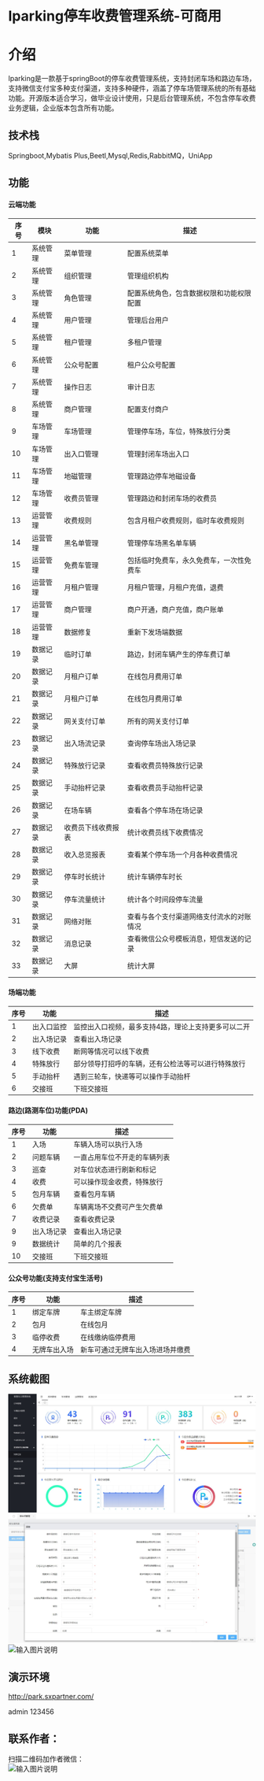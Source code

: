 # Iparking停车收费管理系统-可商用

# 介绍

Iparking是一款基于springBoot的停车收费管理系统，支持封闭车场和路边车场，支持微信支付宝多种支付渠道，支持多种硬件，涵盖了停车场管理系统的所有基础功能。开源版本适合学习，做毕业设计使用，只是后台管理系统，不包含停车收费业务逻辑，企业版本包含所有功能。

## 技术栈

Springboot,Mybatis Plus,Beetl,Mysql,Redis,RabbitMQ，UniApp

## 功能
#### 云端功能
|  序号 | 模块   | 功能  | 描述   |
| ------------ | ------------ | ------------ | ------------ |
|  1 |  系统管理 | 菜单管理  | 配置系统菜单  |
| 2  |  系统管理 | 组织管理 | 管理组织机构  |
| 3  |  系统管理 | 角色管理 | 配置系统角色，包含数据权限和功能权限配置  |
| 4  |  系统管理 | 用户管理 | 管理后台用户  |
| 5  |  系统管理 | 租户管理 | 多租户管理  |
| 6  |  系统管理 | 公众号配置 | 租户公众号配置  |
| 7  |  系统管理 | 操作日志 | 审计日志  |
| 8  |  系统管理 | 商户管理 | 配置支付商户  |
| 9  |  车场管理 | 车场管理 |  管理停车场，车位，特殊放行分类 |
| 10  |  车场管理 | 出入口管理 | 管理封闭车场出入口 |
| 11  |  车场管理 | 地磁管理 | 管理路边停车地磁设备  |
| 12  |  车场管理 | 收费员管理 | 管理路边和封闭车场的收费员  |
| 13  |  运营管理 | 收费规则 | 包含月租户收费规则，临时车收费规则  |
| 14  |  运营管理 | 黑名单管理 | 管理停车场黑名单车辆  |
| 15  |  运营管理 | 免费车管理 | 包括临时免费车，永久免费车，一次性免费车  |
| 16  |  运营管理 | 月租户管理 | 月租户管理，月租户充值，退费  |
| 17  |  运营管理 | 商户管理 | 商户开通，商户充值，商户账单  |
| 18  |  运营管理 | 数据修复 | 重新下发场端数据  |
| 19  |  数据记录 | 临时订单 | 路边，封闭车辆产生的停车费订单  |
| 20  |  数据记录 | 月租户订单 | 在线包月费用订单  |
| 21  |  数据记录 | 月租户订单 | 在线包月费用订单  |
| 22  |  数据记录 | 网关支付订单 | 所有的网关支付订单  |
| 23  |  数据记录 | 出入场流记录 | 查询停车场出入场记录  |
| 24  |  数据记录 | 特殊放行记录 | 查看收费员特殊放行记录  |
| 25  |  数据记录 | 手动抬杆记录 | 查看收费员手动抬杆记录  |
| 26  |  数据记录 | 在场车辆 | 查看各个停车场在场记录  |
| 27  |  数据记录 | 收费员下线收费报表 | 统计收费员线下收费情况  |
| 28  |  数据记录 | 收入总览报表 |  查看某个停车场一个月各种收费情况 |
| 29  |  数据记录 | 停车时长统计 | 统计车辆停车时长  |
| 30  |  数据记录 | 停车流量统计 | 统计各个时间段停车流量  |
| 31  |  数据记录 | 网络对账 | 查看与各个支付渠道网络支付流水的对账情况  |
| 32  |  数据记录 | 消息记录 | 查看微信公众号模板消息，短信发送的记录  |
| 33  |  数据记录 | 大屏 | 统计大屏  |

#### 场端功能
|  序号 |  功能  | 描述   |
| ------------ |  ------------ | ------------ |
|  1 |  出入口监控 | 监控出入口视频，最多支持4路，理论上支持更多可以二开  |
|  2 |  出入场记录 | 查看出入场记录  |
|  3 |  线下收费 | 断网等情况可以线下收费  |
|  4 |  特殊放行 | 部分领导打招呼的车辆，还有公检法等可以进行特殊放行  |
|  5 |  手动抬杆 | 遇到三轮车，快递等可以操作手动抬杆  |
|  6 |  交接班 | 下班交接班  |

#### 路边(路测车位)功能(PDA)

|  序号 |  功能  | 描述   |
| ------------ |  ------------ | ------------ |
|  1 |  入场 | 车辆入场可以执行入场  |
|  2 |  问题车辆 | 一直占用车位不开走的车辆列表  |
|  3 |  巡查 | 对车位状态进行刷新和标记  |
|  4 |  收费 | 可以操作现金收费，特殊放行  |
|  5 |  包月车辆 | 查看包月车辆  |
|  6 |  欠费单 | 车辆离场不交费可产生欠费单  |
|  7 |  收费记录 | 查看收费记录  |
|  9 |  出入场记录 | 查看出入场记录  |
|  9 |  数据统计 | 简单的几个报表  |
|  10 |  交接班 | 下班交接班  |

#### 公众号功能(支持支付宝生活号)

|  序号 |  功能  | 描述   |
| ------------ |  ------------ | ------------ |
|  1 |  绑定车牌 | 车主绑定车牌  |
|  2 |  包月 | 在线包月  |
|  3 |  临停收费 | 在线缴纳临停费用  |
|  4 |  无牌车出入场 | 新车可通过无牌车出入场进场并缴费  |



## 系统截图
![输入图片说明](imagesindex.jpg)
![输入图片说明](imagesparking.jpg)
![输入图片说明](orders.jpg)

## 演示环境

http://park.sxpartner.com/   

admin  123456


## 联系作者：
扫描二维码加作者微信：    
![输入图片说明](https://images.gitee.com/uploads/images/2020/0901/090520_c6c62e6b_339743.png "屏幕截图.png")



